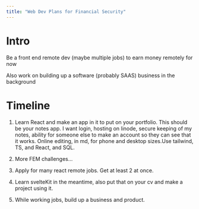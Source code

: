 ```yaml
---
title: "Web Dev Plans for Financial Security"
---
```


# Intro
Be a front end remote dev (maybe multiple jobs) to earn money remotely for now

Also work on building up a software (probably SAAS) business in the background

# Timeline

1. Learn React and make an app in it to put on your portfolio. This should be your notes app. I want
login, hosting on linode, secure keeping of my notes, ability for someone else to make an account so they
can see that it works. Online editing, in md, for phone and desktop sizes.Use tailwind, TS, and React, and SQL.

2. More FEM challenges...

3. Apply for many react remote jobs. Get at least 2 at once.

4. Learn svelteKit in the meantime, also put that on your cv and make a project using it.

5. While working jobs, build up a business and product.
